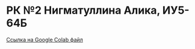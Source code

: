 # РК №2 Нигматуллина Алика, ИУ5-64Б

[Ссылка на Google Colab файл](https://colab.research.google.com/drive/1qC90nQYpHPH9OaYb1hPkq_yK_fBY_76C#scrollTo=VjvwO-maM1O7)
